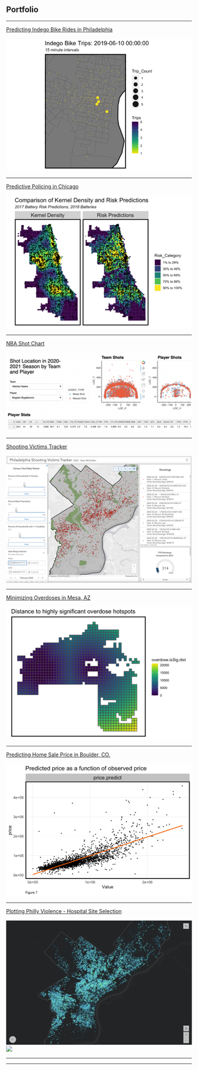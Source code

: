 ## Portfolio

---



[Predicting Indego Bike Rides in Philadelphia](https://htmlpreview.github.io/?https://github.com/seanm4/Indego/blob/main/IndegoPred.html)
<br><br>
<img src="images/indego.gif"/>

---
[Predictive Policing in Chicago](https://htmlpreview.github.io/?https://github.com/seanm4/PredictivePolicing-Chicago/blob/main/ChicagoPolicing.html)
<br><br>
<img src="images/chicago.png"/>

---

[NBA Shot Chart](https://github.com/seanm4/NBA_ShotVisualizer)
<br><br>
<img src="images/nba.png"/>

---

[Shooting Victims Tracker](https://www.arcgis.com/apps/dashboards/d96e4be773724c42b6617f7915cb0cd6)
<br><br>
<img src="images/tracker.png"/>

---

[Minimizing Overdoses in Mesa, AZ](https://htmlpreview.github.io/?https://github.com/seanm4/508-Final/blob/main/FinalMarkdown.html)
<br><br>
<img src="images/overdose.png"/>

---

[Predicting Home Sale Price in Boulder, CO.](https://htmlpreview.github.io/?https://github.com/seanm4/BoulderHousePrices/blob/main/BoulderHousing.html)
<br><br>
<img src="images/boulderprice.png"/>

---

[Plotting Philly Violence - Hospital Site Selection](https://storymaps.arcgis.com/stories/955a4cf579544ac495d2b4c8ccf45d1d)
<br><br>
<img src="images/violence.png"/> <img src="images/shootings.png"/>

---




---
